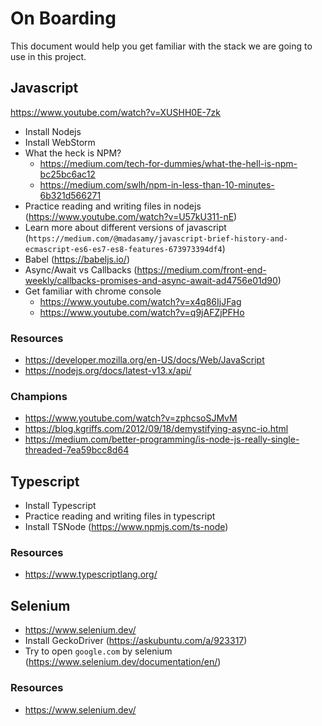 # On Boarding
This document would help you get familiar with the stack we are going to use in this project.

## Javascript
https://www.youtube.com/watch?v=XUSHH0E-7zk


* Install Nodejs
* Install WebStorm
* What the heck is NPM?
  * https://medium.com/tech-for-dummies/what-the-hell-is-npm-bc25bc6ac12
  * https://medium.com/swlh/npm-in-less-than-10-minutes-6b321d566271
* Practice reading and writing files in nodejs (https://www.youtube.com/watch?v=U57kU311-nE)
* Learn more about different versions of javascript (`https://medium.com/@madasamy/javascript-brief-history-and-ecmascript-es6-es7-es8-features-673973394df4`)
* Babel (https://babeljs.io/)
* Async/Await vs Callbacks (https://medium.com/front-end-weekly/callbacks-promises-and-async-await-ad4756e01d90)
* Get familiar with chrome console
  * https://www.youtube.com/watch?v=x4q86IjJFag
  * https://www.youtube.com/watch?v=q9jAFZjPFHo

### Resources
* https://developer.mozilla.org/en-US/docs/Web/JavaScript
* https://nodejs.org/docs/latest-v13.x/api/
### Champions
* https://www.youtube.com/watch?v=zphcsoSJMvM
* https://blog.kgriffs.com/2012/09/18/demystifying-async-io.html
* https://medium.com/better-programming/is-node-js-really-single-threaded-7ea59bcc8d64

## Typescript
* Install Typescript
* Practice reading and writing files in typescript 
* Install TSNode (https://www.npmjs.com/ts-node)

### Resources
* https://www.typescriptlang.org/

## Selenium
* https://www.selenium.dev/
* Install GeckoDriver (https://askubuntu.com/a/923317)
* Try to open `google.com` by selenium (https://www.selenium.dev/documentation/en/)


### Resources
* https://www.selenium.dev/
